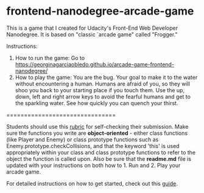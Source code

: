 frontend-nanodegree-arcade-game
===============================

This is a game that I created for Udacity's Front-End Web Developer Nanodegree. It is based on "classic `arcade game" called "Frogger."

Instructions: 
1. How to run the game: 
	Go to https://georginagarciaobledo.github.io/arcade-game-frontend-nanodegree/
2. How to play the game: 
	You are the bug. Your goal to make it to the water without encountering a human. Humans are afraid of you, so they will shoo you back to your starting place if you touch them. Use the up, down, left and right arrow keys to avoid the fearful humans and get to the sparkling water. See how quickly you can quench your thirst. 

===============================

Students should use this [rubric](https://review.udacity.com/#!/projects/2696458597/rubric) for self-checking their submission. Make sure the functions you write are **object-oriented** - either class functions (like Player and Enemy) or class prototype functions such as Enemy.prototype.checkCollisions, and that the keyword 'this' is used appropriately within your class and class prototype functions to refer to the object the function is called upon. Also be sure that the **readme.md** file is updated with your instructions on both how to 1. Run and 2. Play your arcade game.

For detailed instructions on how to get started, check out this [guide](https://docs.google.com/document/d/1v01aScPjSWCCWQLIpFqvg3-vXLH2e8_SZQKC8jNO0Dc/pub?embedded=true).
